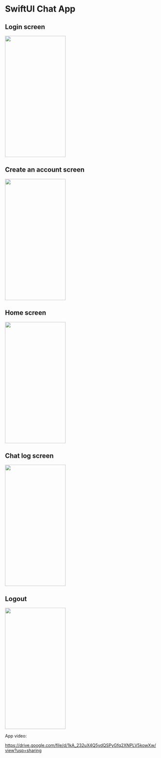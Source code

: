 # SwiftUI Chat App

## Login screen
<img src="https://github.com/tareqya/SwiftUIChatApp/assets/35847896/8b3dc47a-8b79-4c07-8c95-98e2ebb47045" data-canonical-src="https://gyazo.com/eb5c5741b6a9a16c692170a41a49c858.png" width="200" height="400" />

## Create an account screen
<img src="https://github.com/tareqya/SwiftUIChatApp/assets/35847896/73ed0ef6-2bce-4ee2-a185-ae7845bff217" data-canonical-src="" width="200" height="400" />

## Home screen
<img src="https://github.com/tareqya/SwiftUIChatApp/assets/35847896/84cb1bca-082a-4eec-b782-c4a257616c0e" data-canonical-src="" width="200" height="400" />

## Chat log screen
<img src="https://github.com/tareqya/SwiftUIChatApp/assets/35847896/8b7616ae-f444-47d0-a34f-143449e8c91a" data-canonical-src="" width="200" height="400" />

## Logout
<img src="https://github.com/tareqya/SwiftUIChatApp/assets/35847896/aee74be0-f393-44e6-8826-6da7b549f99c" data-canonical-src="" width="200" height="400" />

App video:

https://drive.google.com/file/d/1kA_232uX4Q5ydQSPyGfq2XNPLV5kowXw/view?usp=sharing
